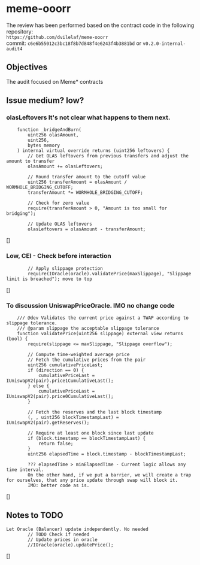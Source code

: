 # meme-ooorr
The review has been performed based on the contract code in the following repository:<br>
`https://github.com/dvilelaf/meme-ooorr` <br>
commit: `c6e6b55012c3bc18f8b7d848f4e6243f4b3881bd` or `v0.2.0-internal-audit4` <br>

## Objectives
The audit focused on Meme* contracts <BR>

## Issue medium? low?
### olasLeftovers It's not clear what happens to them next.
```
    function _bridgeAndBurn(
        uint256 olasAmount,
        uint256,
        bytes memory
    ) internal virtual override returns (uint256 leftovers) {
        // Get OLAS leftovers from previous transfers and adjust the amount to transfer
        olasAmount += olasLeftovers;

        // Round transfer amount to the cutoff value
        uint256 transferAmount = olasAmount / WORMHOLE_BRIDGING_CUTOFF;
        transferAmount *= WORMHOLE_BRIDGING_CUTOFF;

        // Check for zero value
        require(transferAmount > 0, "Amount is too small for bridging");

        // Update OLAS leftovers
        olasLeftovers = olasAmount - transferAmount;
```
[]

### Low, CEI - Check before interaction
```
        // Apply slippage protection
        require(IOracle(oracle).validatePrice(maxSlippage), "Slippage limit is breached"); move to top
```
[]

### To discussion UniswapPriceOracle. IMO no change code
```
    /// @dev Validates the current price against a TWAP according to slippage tolerance.
    /// @param slippage the acceptable slippage tolerance
    function validatePrice(uint256 slippage) external view returns (bool) {
        require(slippage <= maxSlippage, "Slippage overflow");

        // Compute time-weighted average price
        // Fetch the cumulative prices from the pair
        uint256 cumulativePriceLast;
        if (direction == 0) {
            cumulativePriceLast = IUniswapV2(pair).price1CumulativeLast();
        } else {
            cumulativePriceLast = IUniswapV2(pair).price0CumulativeLast();
        }

        // Fetch the reserves and the last block timestamp
        (, , uint256 blockTimestampLast) = IUniswapV2(pair).getReserves();

        // Require at least one block since last update
        if (block.timestamp == blockTimestampLast) {
            return false;
        }
        uint256 elapsedTime = block.timestamp - blockTimestampLast;

        ??? elapsedTime > minElapsedTime - Current logic allows any time interval.
        On the other hand, if we put a barrier, we will create a trap for ourselves, that any price update through swap will block it.
        IMO: better code as is.
```
[]

## Notes to TODO
```
Let Oracle (Balancer) update independently. No needed 
        // TODO Check if needed
        // Update prices in oracle
        //IOracle(oracle).updatePrice();
```
[]